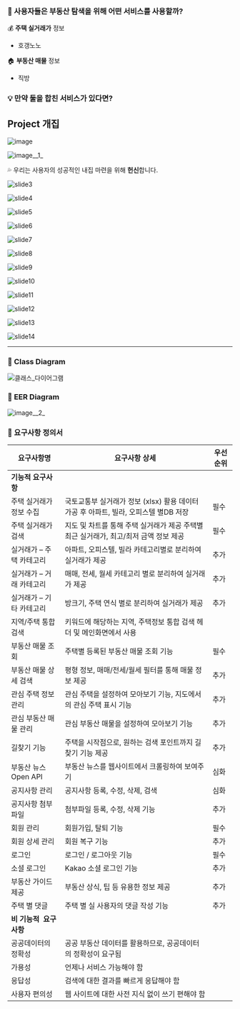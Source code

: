 ### **🤔 사용자들은 부동산 탐색을 위해 어떤 서비스를 사용할까?**


💰 **주택 실거래가** 정보

- 호갱노노

🏠 **부동산 매물** 정보

- 직방

### 💡 만약 **둘을 합친 서비스**가 있다면?

## Project 개집
![image](./assets/images/slide1.png)

![image__1_](./assets/images/slide2.png)

💦 우리는 사용자의 성공적인 내집 마련을 위해 **헌신**합니다.

![slide3](./assets/images/slide3.png)

![slide4](./assets/images/slide4.png)

![slide5](./assets/images/slide5.png)

![slide6](./assets/images/slide6.png)

![slide7](./assets/images/slide7.png)

![slide8](./assets/images/slide8.png)

![slide9](./assets/images/slide9.png)

![slide10](./assets/images/slide10.png)

![slide11](./assets/images/slide11.png)

![slide12](./assets/images/slide12.png)

![slide13](./assets/images/slide13.png)

![slide14](./assets/images/slide14.png)


---

### 🌟 Class Diagram
![클래스_다이어그램](./assets/images/class_diagram.jpg)

### 🌟 EER Diagram

![image__2_](./assets/images/eer_diagram.png)


### 🌟 요구사항 정의서

| **요구사항명** | **요구사항 상세** | **우선순위** |
| --- | --- | --- |
| **기능적 요구사항** |  |  |
| 주택 실거래가 정보 수집 | 국토교통부 실거래가 정보 (xlsx) 활용 데이터 가공 후 아파트, 빌라, 오피스텔 별DB 저장 | 필수 |
| 주택 실거래가 검색 | 지도 및 차트를 통해 주택 실거래가 제공 주택별 최근 실거래가, 최고/최저 금액 정보 제공 | 필수 |
| 실거래가 – 주택 카테고리 | 아파트, 오피스텔, 빌라 카테고리별로 분리하여 실거래가 제공 | 추가 |
| 실거래가 – 거래 카테고리 | 매매, 전세, 월세 카테고리 별로 분리하여 실거래가 제공 | 추가 |
| 실거래가 – 기타 카테고리 | 방크기, 주택 연식 별로 분리하여 실거래가 제공 | 추가 |
| 지역/주택 통합검색 | 키워드에 해당하는 지역, 주택정보 통합 검색 헤더 및 메인화면에서 사용 |  |
| 부동산 매물 조회 | 주택별 등록된 부동산 매물 조회 기능 | 필수 |
| 부동산 매물 상세 검색 | 평형 정보, 매매/전세/월세 필터를 통해 매물 정보 제공 | 추가 |
| 관심 주택 정보 관리 | 관심 주택을 설정하여 모아보기 기능, 지도에서의 관심 주택 표시 기능 | 추가 |
| 관심 부동산 매물 관리 | 관심 부동산 매물을 설정하여 모아보기 기능 | 추가 |
| 길찾기 기능 | 주택을 시작점으로, 원하는 검색 포인트까지 길찾기 기능 제공 | 추가 |
| 부동산 뉴스 Open API | 부동산 뉴스를 웹사이트에서 크롤링하여 보여주기 | 심화 |
| 공지사항 관리 | 공지사항 등록, 수정, 삭제, 검색 | 심화 |
| 공지사항 첨부파일 | 첨부파일 등록, 수정, 삭제 기능 | 추가 |
| 회원 관리 | 회원가입, 탈퇴 기능 | 필수 |
| 회원 상세 관리 | 회원 복구 기능 | 추가 |
| 로그인 | 로그인 / 로그아웃 기능 | 필수 |
| 소셜 로그인 | Kakao 소셜 로그인 기능 | 추가 |
| 부동산 가이드 제공 | 부동산 상식, 팁 등 유용한 정보 제공 | 추가 |
| 주택 별 댓글 | 주택 별 실 사용자의 댓글 작성 기능 | 추가 |
| **비 기능적  요구사항** |  |  |
| 공공데이터의 정확성 | 공공 부동산 데이터를 활용하므로, 공공데이터의 정확성이 요구됨 |  |
| 가용성 | 언제나 서비스 가능해야 함 |  |
| 응답성 | 검색에 대한 결과를 빠르게 응답해야 함 |  |
| 사용자 편의성 | 웹 사이트에 대한 사전 지식 없이 쓰기 편해야 함 |  |
